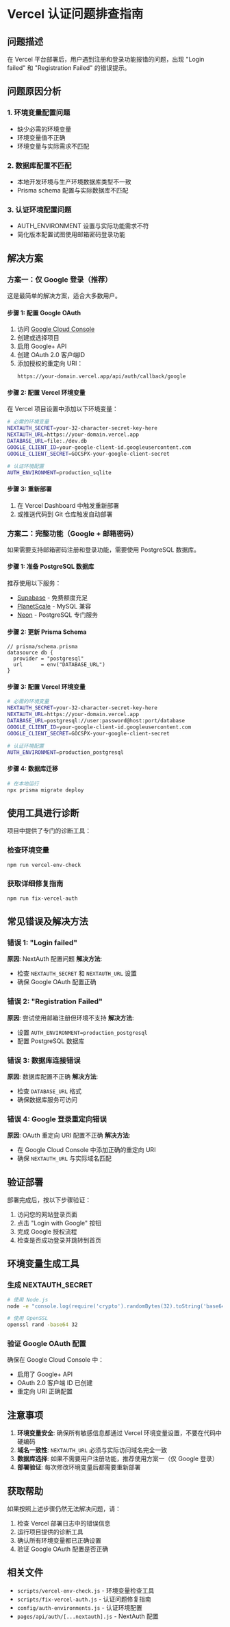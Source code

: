 # Vercel 认证问题排查指南

## 问题描述

在 Vercel 平台部署后，用户遇到注册和登录功能报错的问题，出现 "Login failed" 和 "Registration Failed" 的错误提示。

## 问题原因分析

### 1. 环境变量配置问题
- 缺少必需的环境变量
- 环境变量值不正确
- 环境变量与实际需求不匹配

### 2. 数据库配置不匹配
- 本地开发环境与生产环境数据库类型不一致
- Prisma schema 配置与实际数据库不匹配

### 3. 认证环境配置问题
- AUTH_ENVIRONMENT 设置与实际功能需求不符
- 简化版本配置试图使用邮箱密码登录功能

## 解决方案

### 方案一：仅 Google 登录（推荐）

这是最简单的解决方案，适合大多数用户。

#### 步骤 1: 配置 Google OAuth

1. 访问 [Google Cloud Console](https://console.cloud.google.com/)
2. 创建或选择项目
3. 启用 Google+ API
4. 创建 OAuth 2.0 客户端ID
5. 添加授权的重定向 URI：
   ```
   https://your-domain.vercel.app/api/auth/callback/google
   ```

#### 步骤 2: 配置 Vercel 环境变量

在 Vercel 项目设置中添加以下环境变量：

```bash
# 必需的环境变量
NEXTAUTH_SECRET=your-32-character-secret-key-here
NEXTAUTH_URL=https://your-domain.vercel.app
DATABASE_URL=file:./dev.db
GOOGLE_CLIENT_ID=your-google-client-id.googleusercontent.com
GOOGLE_CLIENT_SECRET=GOCSPX-your-google-client-secret

# 认证环境配置
AUTH_ENVIRONMENT=production_sqlite
```

#### 步骤 3: 重新部署

1. 在 Vercel Dashboard 中触发重新部署
2. 或推送代码到 Git 仓库触发自动部署

### 方案二：完整功能（Google + 邮箱密码）

如果需要支持邮箱密码注册和登录功能，需要使用 PostgreSQL 数据库。

#### 步骤 1: 准备 PostgreSQL 数据库

推荐使用以下服务：
- [Supabase](https://supabase.com/) - 免费额度充足
- [PlanetScale](https://planetscale.com/) - MySQL 兼容
- [Neon](https://neon.tech/) - PostgreSQL 专门服务

#### 步骤 2: 更新 Prisma Schema

```prisma
// prisma/schema.prisma
datasource db {
  provider = "postgresql"
  url      = env("DATABASE_URL")
}
```

#### 步骤 3: 配置 Vercel 环境变量

```bash
# 必需的环境变量
NEXTAUTH_SECRET=your-32-character-secret-key-here
NEXTAUTH_URL=https://your-domain.vercel.app
DATABASE_URL=postgresql://user:password@host:port/database
GOOGLE_CLIENT_ID=your-google-client-id.googleusercontent.com
GOOGLE_CLIENT_SECRET=GOCSPX-your-google-client-secret

# 认证环境配置
AUTH_ENVIRONMENT=production_postgresql
```

#### 步骤 4: 数据库迁移

```bash
# 在本地运行
npx prisma migrate deploy
```

## 使用工具进行诊断

项目中提供了专门的诊断工具：

### 检查环境变量
```bash
npm run vercel-env-check
```

### 获取详细修复指南
```bash
npm run fix-vercel-auth
```

## 常见错误及解决方法

### 错误 1: "Login failed"
**原因**: NextAuth 配置问题
**解决方法**: 
- 检查 `NEXTAUTH_SECRET` 和 `NEXTAUTH_URL` 设置
- 确保 Google OAuth 配置正确

### 错误 2: "Registration Failed"
**原因**: 尝试使用邮箱注册但环境不支持
**解决方法**: 
- 设置 `AUTH_ENVIRONMENT=production_postgresql`
- 配置 PostgreSQL 数据库

### 错误 3: 数据库连接错误
**原因**: 数据库配置不正确
**解决方法**: 
- 检查 `DATABASE_URL` 格式
- 确保数据库服务可访问

### 错误 4: Google 登录重定向错误
**原因**: OAuth 重定向 URI 配置不正确
**解决方法**: 
- 在 Google Cloud Console 中添加正确的重定向 URI
- 确保 `NEXTAUTH_URL` 与实际域名匹配

## 验证部署

部署完成后，按以下步骤验证：

1. 访问您的网站登录页面
2. 点击 "Login with Google" 按钮
3. 完成 Google 授权流程
4. 检查是否成功登录并跳转到首页

## 环境变量生成工具

### 生成 NEXTAUTH_SECRET
```bash
# 使用 Node.js
node -e "console.log(require('crypto').randomBytes(32).toString('base64'))"

# 使用 OpenSSL
openssl rand -base64 32
```

### 验证 Google OAuth 配置
确保在 Google Cloud Console 中：
- 启用了 Google+ API
- OAuth 2.0 客户端 ID 已创建
- 重定向 URI 正确配置

## 注意事项

1. **环境变量安全**: 确保所有敏感信息都通过 Vercel 环境变量设置，不要在代码中硬编码
2. **域名一致性**: `NEXTAUTH_URL` 必须与实际访问域名完全一致
3. **数据库选择**: 如果不需要用户注册功能，推荐使用方案一（仅 Google 登录）
4. **部署验证**: 每次修改环境变量后都需要重新部署

## 获取帮助

如果按照上述步骤仍然无法解决问题，请：

1. 检查 Vercel 部署日志中的错误信息
2. 运行项目提供的诊断工具
3. 确认所有环境变量都已正确设置
4. 验证 Google OAuth 配置是否正确

## 相关文件

- `scripts/vercel-env-check.js` - 环境变量检查工具
- `scripts/fix-vercel-auth.js` - 认证问题修复指南
- `config/auth-environments.js` - 认证环境配置
- `pages/api/auth/[...nextauth].js` - NextAuth 配置 